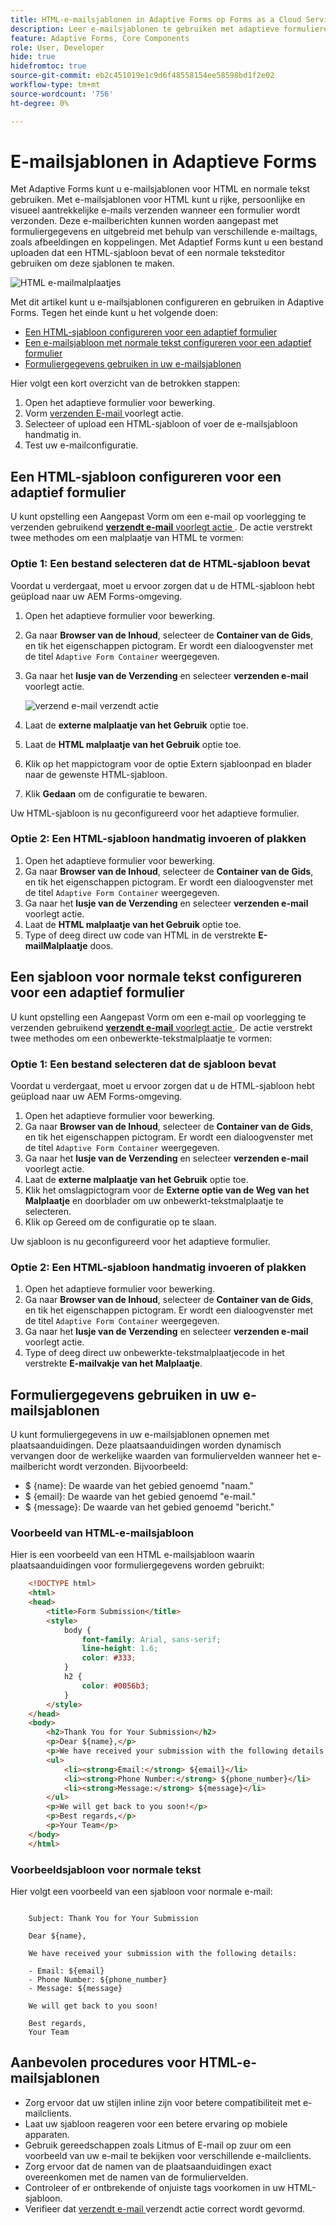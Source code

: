 ```yaml
---
title: HTML-e-mailsjablonen in Adaptive Forms op Forms as a Cloud Service
description: Leer e-mailsjablonen te gebruiken met adaptieve formulieren.
feature: Adaptive Forms, Core Components
role: User, Developer
hide: true
hidefromtoc: true
source-git-commit: eb2c451019e1c9d6f48558154ee58598bd1f2e02
workflow-type: tm+mt
source-wordcount: '756'
ht-degree: 0%

---
```


# E-mailsjablonen in Adaptieve Forms

Met Adaptive Forms kunt u e-mailsjablonen voor HTML en normale tekst gebruiken. Met e-mailsjablonen voor HTML kunt u rijke, persoonlijke en visueel aantrekkelijke e-mails verzenden wanneer een formulier wordt verzonden. Deze e-mailberichten kunnen worden aangepast met formuliergegevens en uitgebreid met behulp van verschillende e-mailtags, zoals afbeeldingen en koppelingen. Met Adaptief Forms kunt u een bestand uploaden dat een HTML-sjabloon bevat of een normale teksteditor gebruiken om deze sjablonen te maken.

![ HTML e-mailmalplaatjes ](/help/forms/assets/html-email.png)

Met dit artikel kunt u e-mailsjablonen configureren en gebruiken in Adaptive Forms. Tegen het einde kunt u het volgende doen:

* [Een HTML-sjabloon configureren voor een adaptief formulier](#configure-an-html-template-for-an-adaptive-form)
* [Een e-mailsjabloon met normale tekst configureren voor een adaptief formulier](#configure-a-plain-text-template-for-an-adaptive-form)
* [Formuliergegevens gebruiken in uw e-mailsjablonen](#use-form-data-in-your-email-templates)


Hier volgt een kort overzicht van de betrokken stappen:

1. Open het adaptieve formulier voor bewerking.
1. Vorm [ verzenden E-mail ](/help/forms/configure-submit-action-send-email.md) voorlegt actie.
1. Selecteer of upload een HTML-sjabloon of voer de e-mailsjabloon handmatig in.
1. Test uw e-mailconfiguratie.

## Een HTML-sjabloon configureren voor een adaptief formulier

U kunt opstelling een Aangepast Vorm om een e-mail op voorlegging te verzenden gebruikend [**verzendt e-mail** voorlegt actie ](/help/forms/configure-submit-action-send-email.md). De actie verstrekt twee methodes om een malplaatje van HTML te vormen:

### Optie 1: Een bestand selecteren dat de HTML-sjabloon bevat

Voordat u verdergaat, moet u ervoor zorgen dat u de HTML-sjabloon hebt geüpload naar uw AEM Forms-omgeving.

1. Open het adaptieve formulier voor bewerking.
1. Ga naar **Browser van de Inhoud**, selecteer de **Container van de Gids**, en tik het eigenschappen pictogram. Er wordt een dialoogvenster met de titel `Adaptive Form Container` weergegeven.
1. Ga naar het **lusje van de Verzending** en selecteer **verzenden e-mail** voorlegt actie.

   ![ verzend e-mail verzendt actie ](/help/forms/assets/send-email-action.png)

1. Laat de **externe malplaatje van het Gebruik** optie toe.
1. Laat de **HTML malplaatje van het Gebruik** optie toe.
1. Klik op het mappictogram voor de optie Extern sjabloonpad en blader naar de gewenste HTML-sjabloon.
1. Klik **Gedaan** om de configuratie te bewaren.

Uw HTML-sjabloon is nu geconfigureerd voor het adaptieve formulier.

### Optie 2: Een HTML-sjabloon handmatig invoeren of plakken

1. Open het adaptieve formulier voor bewerking.
1. Ga naar **Browser van de Inhoud**, selecteer de **Container van de Gids**, en tik het eigenschappen pictogram. Er wordt een dialoogvenster met de titel `Adaptive Form Container` weergegeven.
1. Ga naar het **lusje van de Verzending** en selecteer **verzenden e-mail** voorlegt actie.
1. Laat de **HTML malplaatje van het Gebruik** optie toe.
1. Type of deeg direct uw code van HTML in de verstrekte **E-mailMalplaatje** doos.


## Een sjabloon voor normale tekst configureren voor een adaptief formulier

U kunt opstelling een Aangepast Vorm om een e-mail op voorlegging te verzenden gebruikend [**verzendt e-mail** voorlegt actie ](/help/forms/configure-submit-action-send-email.md). De actie verstrekt twee methodes om een onbewerkte-tekstmalplaatje te vormen:

### Optie 1: Een bestand selecteren dat de sjabloon bevat

Voordat u verdergaat, moet u ervoor zorgen dat u de HTML-sjabloon hebt geüpload naar uw AEM Forms-omgeving.

1. Open het adaptieve formulier voor bewerking.
1. Ga naar **Browser van de Inhoud**, selecteer de **Container van de Gids**, en tik het eigenschappen pictogram. Er wordt een dialoogvenster met de titel `Adaptive Form Container` weergegeven.
1. Ga naar het **lusje van de Verzending** en selecteer **verzenden e-mail** voorlegt actie.
1. Laat de **externe malplaatje van het Gebruik** optie toe.
1. Klik het omslagpictogram voor de **Externe optie van de Weg van het Malplaatje** en doorblader om uw onbewerkt-tekstmalplaatje te selecteren.
1. Klik op Gereed om de configuratie op te slaan.

Uw sjabloon is nu geconfigureerd voor het adaptieve formulier.

### Optie 2: Een HTML-sjabloon handmatig invoeren of plakken

1. Open het adaptieve formulier voor bewerking.
1. Ga naar **Browser van de Inhoud**, selecteer de **Container van de Gids**, en tik het eigenschappen pictogram. Er wordt een dialoogvenster met de titel `Adaptive Form Container` weergegeven.
1. Ga naar het **lusje van de Verzending** en selecteer **verzenden e-mail** voorlegt actie.
1. Type of deeg direct uw onbewerkte-tekstmalplaatjecode in het verstrekte **E-mailvakje van het Malplaatje**.

## Formuliergegevens gebruiken in uw e-mailsjablonen

U kunt formuliergegevens in uw e-mailsjablonen opnemen met plaatsaanduidingen. Deze plaatsaanduidingen worden dynamisch vervangen door de werkelijke waarden van formuliervelden wanneer het e-mailbericht wordt verzonden. Bijvoorbeeld:

* $ {name}: De waarde van het gebied genoemd &quot;naam.&quot;
* $ {email}: De waarde van het gebied genoemd &quot;e-mail.&quot;
* $ {message}: De waarde van het gebied genoemd &quot;bericht.&quot;

### Voorbeeld van HTML-e-mailsjabloon

Hier is een voorbeeld van een HTML e-mailsjabloon waarin plaatsaanduidingen voor formuliergegevens worden gebruikt:

```HTML
    <!DOCTYPE html>
    <html>
    <head>
        <title>Form Submission</title>
        <style>
            body {
                font-family: Arial, sans-serif;
                line-height: 1.6;
                color: #333;
            }
            h2 {
                color: #0056b3;
            }
        </style>
    </head>
    <body>
        <h2>Thank You for Your Submission</h2>
        <p>Dear ${name},</p>
        <p>We have received your submission with the following details:</p>
        <ul>
            <li><strong>Email:</strong> ${email}</li>
            <li><strong>Phone Number:</strong> ${phone_number}</li>
            <li><strong>Message:</strong> ${message}</li>
        </ul>
        <p>We will get back to you soon!</p>
        <p>Best regards,</p>
        <p>Your Team</p>
    </body>
    </html>
```

### Voorbeeldsjabloon voor normale tekst

Hier volgt een voorbeeld van een sjabloon voor normale e-mail:

```TXT
    
    Subject: Thank You for Your Submission
    
    Dear ${name},
    
    We have received your submission with the following details:
    
    - Email: ${email}
    - Phone Number: ${phone_number}
    - Message: ${message}
    
    We will get back to you soon!
    
    Best regards,
    Your Team
```

## Aanbevolen procedures voor HTML-e-mailsjablonen

* Zorg ervoor dat uw stijlen inline zijn voor betere compatibiliteit met e-mailclients.
* Laat uw sjabloon reageren voor een betere ervaring op mobiele apparaten.
* Gebruik gereedschappen zoals Litmus of E-mail op zuur om een voorbeeld van uw e-mail te bekijken voor verschillende e-mailclients.
* Zorg ervoor dat de namen van de plaatsaanduidingen exact overeenkomen met de namen van de formuliervelden.
* Controleer of er ontbrekende of onjuiste tags voorkomen in uw HTML-sjabloon.
* Verifieer dat [ verzendt e-mail ](/help/forms/configure-submit-action-send-email.md) verzendt actie correct wordt gevormd.
